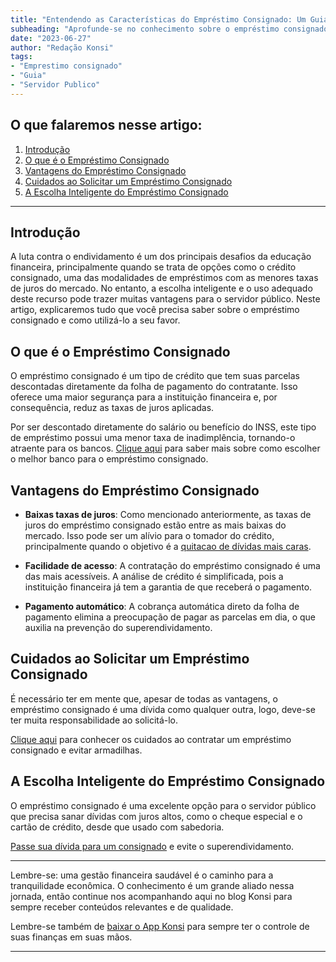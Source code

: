 ```yaml
---
title: "Entendendo as Características do Empréstimo Consignado: Um Guia para o Servidor Público"
subheading: "Aprofunde-se no conhecimento sobre o empréstimo consignado para melhorar sua saúde financeira."
date: "2023-06-27"
author: "Redação Konsi"
tags:
- "Emprestimo consignado"
- "Guia"
- "Servidor Publico"
---
```


## O que falaremos nesse artigo:

1. [Introdução](#introducao)
2. [O que é o Empréstimo Consignado](#o-que-e)
3. [Vantagens do Empréstimo Consignado](#vantagens)
4. [Cuidados ao Solicitar um Empréstimo Consignado](#cuidados)
5. [A Escolha Inteligente do Empréstimo Consignado](#escolha-inteligente)

---

<a name="introducao"></a>

## Introdução

A luta contra o endividamento é um dos principais desafios da educação financeira, principalmente quando se trata de opções como o crédito consignado, uma das modalidades de empréstimos com as menores taxas de juros do mercado. No entanto, a escolha inteligente e o uso adequado deste recurso pode trazer muitas vantagens para o servidor público. Neste artigo, explicaremos tudo que você precisa saber sobre o empréstimo consignado e como utilizá-lo a seu favor.

<a name="o-que-e"></a>

## O que é o Empréstimo Consignado

O empréstimo consignado é um tipo de crédito que tem suas parcelas descontadas diretamente da folha de pagamento do contratante. Isso oferece uma maior segurança para a instituição financeira e, por consequência, reduz as taxas de juros aplicadas. 

Por ser descontado diretamente do salário ou benefício do INSS, este tipo de empréstimo possui uma menor taxa de inadimplência, tornando-o atraente para os bancos. [Clique aqui](https://konsi.com.br/postagens/credito-consignado-como-escolher-o-melhor-banco-e-evitar-problemas-futuros) para saber mais sobre como escolher o melhor banco para o empréstimo consignado.

<a name="vantagens"></a>

## Vantagens do Empréstimo Consignado

- **Baixas taxas de juros**: Como mencionado anteriormente, as taxas de juros do empréstimo consignado estão entre as mais baixas do mercado. Isso pode ser um alívio para o tomador do crédito, principalmente quando o objetivo é a [quitacao de dívidas mais caras](https://konsi.com.br/postagens/dicas-para-quitar-o-emprstimo-consignado-mais-rapidamente).

- **Facilidade de acesso**: A contratação do empréstimo consignado é uma das mais acessíveis. A análise de crédito é simplificada, pois a instituição financeira já tem a garantia de que receberá o pagamento.

- **Pagamento automático**: A cobrança automática direto da folha de pagamento elimina a preocupação de pagar as parcelas em dia, o que auxilia na prevenção do superendividamento.

<a name="cuidados"></a>

## Cuidados ao Solicitar um Empréstimo Consignado

É necessário ter em mente que, apesar de todas as vantagens, o empréstimo consignado é uma dívida como qualquer outra, logo, deve-se ter muita responsabilidade ao solicitá-lo. 

[Clique aqui](https://konsi.com.br/postagens/cuidados-ao-contratar-um-emprestimo-consignado-como-evitar-armadilhas-e-tomar-a-melhor-deciso) para conhecer os cuidados ao contratar um empréstimo consignado e evitar armadilhas.

<a name="escolha-inteligente"></a>

## A Escolha Inteligente do Empréstimo Consignado

O empréstimo consignado é uma excelente opção para o servidor público que precisa sanar dívidas com juros altos, como o cheque especial e o cartão de crédito, desde que usado com sabedoria. 

[Passe sua dívida para um consignado](https://konsi.com.br/postagens/gesto-de-dvidas-como-servidor-pblico-pode-evitar-o-superendividamento) e evite o superendividamento.

---

Lembre-se: uma gestão financeira saudável é o caminho para a tranquilidade econômica. O conhecimento é um grande aliado nessa jornada, então continue nos acompanhando aqui no blog Konsi para sempre receber conteúdos relevantes e de qualidade.

Lembre-se também de [baixar o App Konsi](https://konsi.com.br/app) para sempre ter o controle de suas finanças em suas mãos.

---
